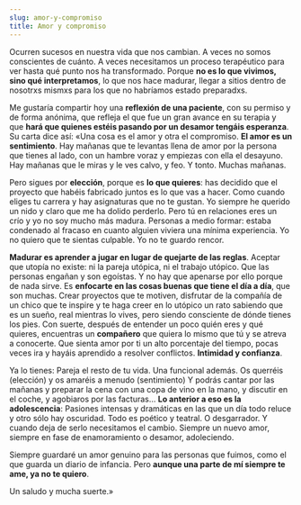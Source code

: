 ```yaml
---
slug: amor-y-compromiso
title: Amor y compromiso
---
```



Ocurren sucesos en nuestra vida que nos cambian. A veces no somos conscientes de cuánto. A veces necesitamos un proceso terapéutico para ver hasta qué punto nos ha transformado. Porque **no es lo que vivimos, sino qué interpretamos**, lo que nos hace madurar, llegar a sitios dentro de nosotrxs mismxs para los que no habríamos estado preparadxs.
<!--truncate-->

Me gustaría compartir hoy una **reflexión de una paciente**, con su permiso y de forma anónima, que refleja el que fue un gran avance en su terapia y que **hará que quienes estéis pasando por un desamor tengáis esperanza**. Su carta dice así:
«Una cosa es el amor y otra el compromiso. **El amor es un sentimiento**. Hay mañanas que te levantas llena de amor por la persona que tienes al lado, con un hambre voraz y empiezas con ella el desayuno. Hay mañanas que le miras y le ves calvo, y feo. Y tonto. Muchas mañanas.

Pero sigues por **elección**, porque es **lo que quieres**: has decidido que el proyecto que habéis fabricado juntos es lo que vas a hacer. Como cuando eliges tu carrera y hay asignaturas que no te gustan. Yo siempre he querido un nido y claro que me ha dolido perderlo. Pero tú en relaciones eres un crío y yo no soy mucho más madura. Personas a medio formar: estaba condenado al fracaso en cuanto alguien viviera una mínima experiencia. Yo no quiero que te sientas culpable. Yo no te guardo rencor.

**Madurar es aprender a jugar en lugar de quejarte de las reglas**. Aceptar que utopía no existe: ni la pareja utópica, ni el trabajo utópico. Que las personas engañan y son egoístas. Y no hay que apenarse por ello porque de nada sirve. Es **enfocarte en las cosas buenas que tiene el día a día**, que son muchas. Crear proyectos que te motiven, disfrutar de la compañía de un chico que te inspire y te haga creer en lo utópico un rato sabiendo que es un sueño, real mientras lo vives, pero siendo consciente de dónde tienes los pies.
Con suerte, después de entender un poco quién eres y qué quieres, encuentras un **compañero** que quiera lo mismo que tú y se atreva a conocerte. Que sienta amor por ti un alto porcentaje del tiempo, pocas veces ira y hayáis aprendido a resolver conflictos. **Intimidad y confianza**.

Ya lo tienes: Pareja el resto de tu vida. Una funcional además. Os querréis (elección) y os amaréis a menudo (sentimiento) Y podrás cantar por las mañanas y preparar la cena con una copa de vino en la mano, y discutir en el coche, y agobiaros por las facturas…
**Lo anterior a eso es la adolescencia**: Pasiones intensas y dramáticas en las que un día todo reluce y otro sólo hay oscuridad. Todo es poético y teatral. O desgarrador. Y cuando deja de serlo necesitamos el cambio. Siempre un nuevo amor, siempre en fase de enamoramiento o desamor, adoleciendo.

Siempre guardaré un amor genuino para las personas que fuimos, como el que guarda un diario de infancia. Pero **aunque una parte de mí siempre te ame, ya no te quiero**.

Un saludo y mucha suerte.»
